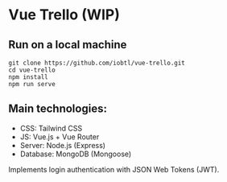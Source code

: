 # Vue Trello (WIP)

## Run on a local machine
```
git clone https://github.com/iobtl/vue-trello.git
cd vue-trello
npm install
npm run serve
```

## Main technologies:
* CSS: Tailwind CSS 
* JS: Vue.js + Vue Router
* Server: Node.js (Express)
* Database: MongoDB (Mongoose)

Implements login authentication with JSON Web Tokens (JWT).
